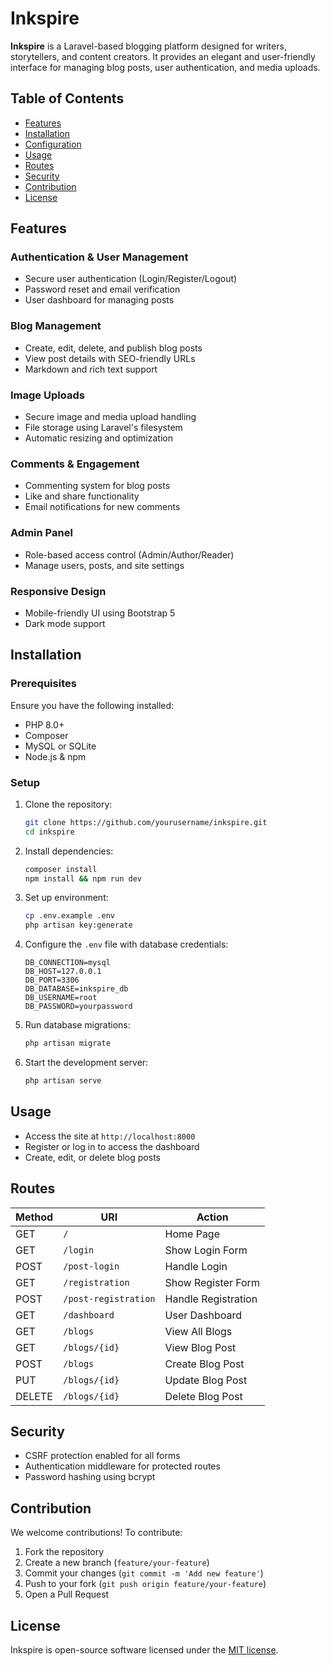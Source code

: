 # Inkspire


**Inkspire** is a Laravel-based blogging platform designed for writers, storytellers, and content creators. It provides an elegant and user-friendly interface for managing blog posts, user authentication, and media uploads.

## Table of Contents

- [Features](#features)
- [Installation](#installation)
- [Configuration](#configuration)
- [Usage](#usage)
- [Routes](#routes)
- [Security](#security)
- [Contribution](#contribution)
- [License](#license)

## Features

### Authentication & User Management
- Secure user authentication (Login/Register/Logout)
- Password reset and email verification
- User dashboard for managing posts

### Blog Management
- Create, edit, delete, and publish blog posts
- View post details with SEO-friendly URLs
- Markdown and rich text support

### Image Uploads
- Secure image and media upload handling
- File storage using Laravel's filesystem
- Automatic resizing and optimization

### Comments & Engagement
- Commenting system for blog posts
- Like and share functionality
- Email notifications for new comments

### Admin Panel
- Role-based access control (Admin/Author/Reader)
- Manage users, posts, and site settings

### Responsive Design
- Mobile-friendly UI using Bootstrap 5
- Dark mode support

## Installation

### Prerequisites
Ensure you have the following installed:
- PHP 8.0+
- Composer
- MySQL or SQLite
- Node.js & npm

### Setup

1. Clone the repository:
   ```bash
   git clone https://github.com/yourusername/inkspire.git
   cd inkspire
   ```
2. Install dependencies:
   ```bash
   composer install
   npm install && npm run dev
   ```
3. Set up environment:
   ```bash
   cp .env.example .env
   php artisan key:generate
   ```
4. Configure the `.env` file with database credentials:
   ```
   DB_CONNECTION=mysql
   DB_HOST=127.0.0.1
   DB_PORT=3306
   DB_DATABASE=inkspire_db
   DB_USERNAME=root
   DB_PASSWORD=yourpassword
   ```
5. Run database migrations:
   ```bash
   php artisan migrate
   ```
6. Start the development server:
   ```bash
   php artisan serve
   ```

## Usage

- Access the site at `http://localhost:8000`
- Register or log in to access the dashboard
- Create, edit, or delete blog posts

## Routes

| Method | URI                | Action |
|--------|--------------------|--------|
| GET    | `/`                | Home Page |
| GET    | `/login`           | Show Login Form |
| POST   | `/post-login`      | Handle Login |
| GET    | `/registration`    | Show Register Form |
| POST   | `/post-registration` | Handle Registration |
| GET    | `/dashboard`       | User Dashboard |
| GET    | `/blogs`           | View All Blogs |
| GET    | `/blogs/{id}`      | View Blog Post |
| POST   | `/blogs`           | Create Blog Post |
| PUT    | `/blogs/{id}`      | Update Blog Post |
| DELETE | `/blogs/{id}`      | Delete Blog Post |

## Security
- CSRF protection enabled for all forms
- Authentication middleware for protected routes
- Password hashing using bcrypt

## Contribution
We welcome contributions! To contribute:
1. Fork the repository
2. Create a new branch (`feature/your-feature`)
3. Commit your changes (`git commit -m 'Add new feature'`)
4. Push to your fork (`git push origin feature/your-feature`)
5. Open a Pull Request

## License
Inkspire is open-source software licensed under the [MIT license](LICENSE).

